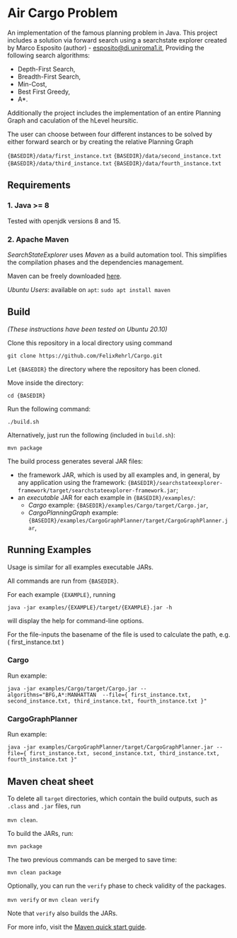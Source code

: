# Air Cargo Problem 

An implementation of the famous planning problem in Java. This project includes a solution via forward search using a searchstate explorer created by Marco Esposito (author) - esposito@di.uniroma1.it, Providing the following search algorithms: 

- Depth-First Search,
- Breadth-First Search,
- Min-Cost,
- Best First Greedy,
- A*.

Additionally the project includes the implementation of an entire Planning Graph and caculation of the hLevel heursitic. 

The user can choose between four different instances to be solved by either forward search or by creating the relative Planning Graph

`{BASEDIR}/data/first_instance.txt`
`{BASEDIR}/data/second_instance.txt`
`{BASEDIR}/data/third_instance.txt`
`{BASEDIR}/data/fourth_instance.txt`


## Requirements

### 1. Java >= 8

Tested with openjdk versions 8 and 15.

### 2. Apache Maven
_SearchStateExplorer_ uses _Maven_ as a build automation tool.
This simplifies the compilation phases and the dependencies management.

Maven can be freely downloaded [here](https://maven.apache.org/download.cgi).

_Ubuntu Users_: available on `apt`:
```sudo apt install maven```

## Build
_(These instructions have been tested on Ubuntu 20.10)_

Clone this repository in a local directory using command

`git clone https://github.com/FelixRehrl/Cargo.git`

Let `{BASEDIR}` the directory where the repository has been cloned.

Move inside the directory:

``cd {BASEDIR}``

Run the following command:

``./build.sh``

Alternatively, just run the following (included in `build.sh`):

``mvn package``

The build process generates several JAR files:

* the framework JAR, which is used by all examples and, in general, by any application using the framework: ``{BASEDIR}/searchstateexplorer-framework/target/searchstateexplorer-framework.jar``;
* an _executable_ JAR for each example in `{BASEDIR}/examples/`:
    * _Cargo_ example: `{BASEDIR}/examples/Cargo/target/Cargo.jar`,
    * _CargoPlanningGraph_ example: `{BASEDIR}/examples/CargoGraphPlanner/target/CargoGraphPlanner.jar`,

## Running Examples

Usage is similar for all examples executable JARs.

All commands are run from `{BASEDIR}`.

For each example `{EXAMPLE}`, running 

`java -jar examples/{EXAMPLE}/target/{EXAMPLE}.jar -h`

will display the help for command-line options.

For the file-inputs the basename of the file is used to calculate the path, e.g. ( first_instance.txt ) 

### Cargo

Run example:

`java -jar examples/Cargo/target/Cargo.jar --algorithms="BFG,A*:MANHATTAN  --file={ first_instance.txt, second_instance.txt, third_instance.txt, fourth_instance.txt }"
`

### CargoGraphPlanner

Run example:

`java -jar examples/CargoGraphPlanner/target/CargoGraphPlanner.jar --file={ first_instance.txt, second_instance.txt, third_instance.txt, fourth_instance.txt }"
`

## Maven cheat sheet

To delete all `target` directories, which contain the build outputs, such as `.class` and `.jar` files, run

`mvn clean`.

To build the JARs, run:

`mvn package`

The two previous commands can be merged to save time:

`mvn clean package`

Optionally, you can run the `verify` phase to check validity of the packages.

`mvn verify` or `mvn clean verify`

Note that `verify` also builds the JARs.

For more info, visit the [Maven quick start guide](https://maven.apache.org/guides/getting-started/maven-in-five-minutes.html).


    

